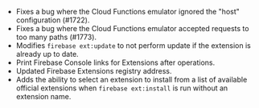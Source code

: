 * Fixes a bug where the Cloud Functions emulator ignored the "host" configuration (#1722).
* Fixes a bug where the Cloud Functions emulator accepted requests to too many paths (#1773).
* Modifies `firebase ext:update` to not perform update if the extension is already up to date.
* Print Firebase Console links for Extensions after operations.
* Updated Firebase Extensions registry address.
* Adds the ability to select an extension to install from a list of available official extensions when `firebase ext:install` is run without an extension name.
